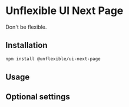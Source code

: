 # Unflexible UI Next Page

Don't be flexible.

## Installation

```bash
npm install @unflexible/ui-next-page
```

## Usage

## Optional settings
